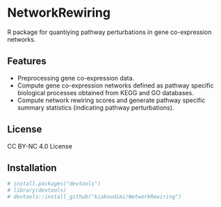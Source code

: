 # NetworkRewiring

R package for quantiying pathway perturbations in gene co-expression networks. 

## Features

- Preprocessing gene co-expression data.
- Compute gene co-expression networks defined as pathway specific biological processes obtained from KEGG and GO databases.
- Compute network rewiring scores and generate pathway specific summary statistics (indicating pathway perturbations).

## License

CC BY-NC 4.0 License

## Installation

```r
# install.packages("devtools")
# library(devtools)
# devtools::install_github("kiakoudimi/NetworkRewiring")
